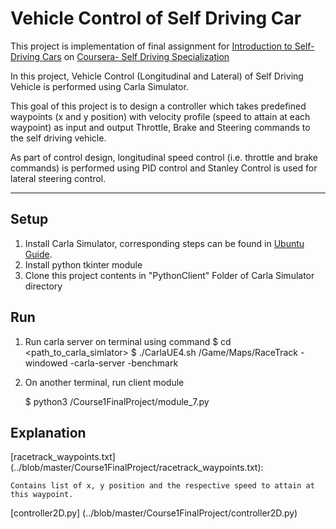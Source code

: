 # Vehicle Control of Self Driving Car


This project is implementation of final assignment for [Introduction to Self-Driving Cars](https://www.coursera.org/learn/intro-self-driving-cars?specialization=self-driving-cars) on [Coursera- Self Driving Specialization](https://www.coursera.org/specializations/self-driving-cars)

In this project, Vehicle Control (Longitudinal and Lateral) of Self Driving Vehicle is performed using Carla Simulator.

This goal of this project is to design a controller which takes predefined waypoints (x and y position) with velocity profile (speed to attain at each waypoint) as input and output Throttle, Brake and Steering commands to the self driving vehicle.

As part of control design, longitudinal speed control (i.e. throttle and brake commands) is performed using PID control and Stanley Control is used for lateral steering control.

-----

## Setup


1. Install Carla Simulator, corresponding steps can be found in [Ubuntu Guide](https://github.com/kar-ab/Autonomous_driving_Control_design/blob/master/CARLA-Setup-Guide-_Ubuntu_.pdf).
2. Install python tkinter module 
3. Clone this project contents in "PythonClient" Folder of Carla Simulator directory

## Run

1. Run carla server on terminal using command 
	$ cd <path_to_carla_simlator>
	$ ./CarlaUE4.sh /Game/Maps/RaceTrack -windowed -carla-server -benchmark 

2. On another terminal, run client module 

	$ python3 /Course1FinalProject/module_7.py


## Explanation

[racetrack_waypoints.txt] (../blob/master/Course1FinalProject/racetrack_waypoints.txt):

	Contains list of x, y position and the respective speed to attain at this waypoint.
	
[controller2D.py] (../blob/master/Course1FinalProject/controller2D.py)
